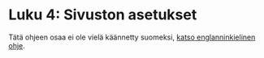 # Luku 4: Sivuston asetukset

Tätä ohjeen osaa ei ole vielä käännetty suomeksi, [katso englanninkielinen ohje](../en/site-administration.md).